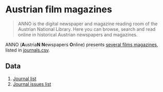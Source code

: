 # Austrian film magazines

> ANNO is the digital newspaper and magazine reading room of the Austrian National Library. Here you can browse, search and read online in historical Austrian newspapers and magazines.

ANNO (**A**ustria**N** **N**ewspapers **O**nline) presents [several films magazines](http://anno.onb.ac.at/them_einstieg.htm#Film), listed in [journals.csv](./journals.csv).

## Data

1. [Journal list](/journals.csv)
2. [Journal issues list](./journal_issues.csv)

